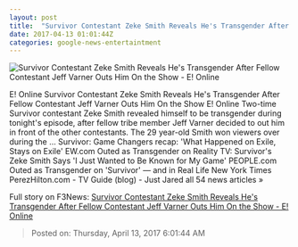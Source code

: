 ```yaml
---
layout: post
title:  "Survivor Contestant Zeke Smith Reveals He's Transgender After Fellow Contestant Jeff Varner Outs Him On the Show - E! Online"
date: 2017-04-13 01:01:44Z
categories: google-news-entertaintment
---
```


![Survivor Contestant Zeke Smith Reveals He's Transgender After Fellow Contestant Jeff Varner Outs Him On the Show - E! Online](http://akns-images.eonline.com/eol_images/Entire_Site/2017312/rs_600x600-170412154729-600x600.survivor-zeke-smith-lp.41217.jpg?downsize=450:*&crop=450:350;left,top)

E! Online Survivor Contestant Zeke Smith Reveals He's Transgender After Fellow Contestant Jeff Varner Outs Him On the Show E! Online Two-time Survivor contestant Zeke Smith revealed himself to be transgender during tonight's episode, after fellow tribe member Jeff Varner decided to out him in front of the other contestants. The 29 year-old Smith won viewers over during the ... Survivor: Game Changers recap: 'What Happened on Exile, Stays on Exile' EW.com Outed as Transgender on Reality TV: Survivor's Zeke Smith Says 'I Just Wanted to Be Known for My Game' PEOPLE.com Outed as Transgender on 'Survivor' — and in Real Life New York Times PerezHilton.com - TV Guide (blog) - Just Jared all 54 news articles »


Full story on F3News: [Survivor Contestant Zeke Smith Reveals He's Transgender After Fellow Contestant Jeff Varner Outs Him On the Show - E! Online](http://www.f3nws.com/n/mVSEPF)

> Posted on: Thursday, April 13, 2017 6:01:44 AM
